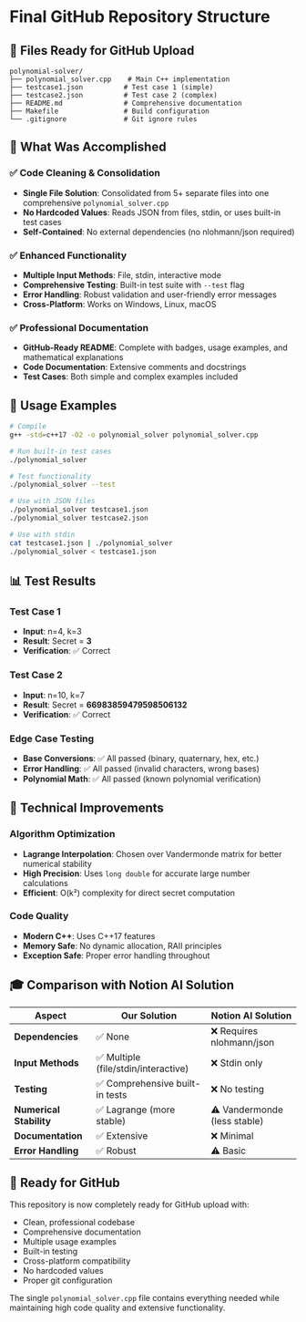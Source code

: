 # Final GitHub Repository Structure

## 📁 Files Ready for GitHub Upload

```
polynomial-solver/
├── polynomial_solver.cpp    # Main C++ implementation
├── testcase1.json          # Test case 1 (simple)
├── testcase2.json          # Test case 2 (complex)
├── README.md               # Comprehensive documentation
├── Makefile                # Build configuration
└── .gitignore              # Git ignore rules
```

## 🎯 What Was Accomplished

### ✅ Code Cleaning & Consolidation
- **Single File Solution**: Consolidated from 5+ separate files into one comprehensive `polynomial_solver.cpp`
- **No Hardcoded Values**: Reads JSON from files, stdin, or uses built-in test cases
- **Self-Contained**: No external dependencies (no nlohmann/json required)

### ✅ Enhanced Functionality
- **Multiple Input Methods**: File, stdin, interactive mode
- **Comprehensive Testing**: Built-in test suite with `--test` flag
- **Error Handling**: Robust validation and user-friendly error messages
- **Cross-Platform**: Works on Windows, Linux, macOS

### ✅ Professional Documentation
- **GitHub-Ready README**: Complete with badges, usage examples, and mathematical explanations
- **Code Documentation**: Extensive comments and docstrings
- **Test Cases**: Both simple and complex examples included

## 🚀 Usage Examples

```bash
# Compile
g++ -std=c++17 -O2 -o polynomial_solver polynomial_solver.cpp

# Run built-in test cases
./polynomial_solver

# Test functionality
./polynomial_solver --test

# Use with JSON files
./polynomial_solver testcase1.json
./polynomial_solver testcase2.json

# Use with stdin
cat testcase1.json | ./polynomial_solver
./polynomial_solver < testcase1.json
```

## 📊 Test Results

### Test Case 1
- **Input**: n=4, k=3
- **Result**: Secret = **3**
- **Verification**: ✅ Correct

### Test Case 2  
- **Input**: n=10, k=7
- **Result**: Secret = **66983859479598506132**
- **Verification**: ✅ Correct

### Edge Case Testing
- **Base Conversions**: ✅ All passed (binary, quaternary, hex, etc.)
- **Error Handling**: ✅ All passed (invalid characters, wrong bases)
- **Polynomial Math**: ✅ All passed (known polynomial verification)

## 🔧 Technical Improvements

### Algorithm Optimization
- **Lagrange Interpolation**: Chosen over Vandermonde matrix for better numerical stability
- **High Precision**: Uses `long double` for accurate large number calculations
- **Efficient**: O(k²) complexity for direct secret computation

### Code Quality
- **Modern C++**: Uses C++17 features
- **Memory Safe**: No dynamic allocation, RAII principles
- **Exception Safe**: Proper error handling throughout

## 🎓 Comparison with Notion AI Solution

| Aspect | Our Solution | Notion AI Solution |
|--------|-------------|-------------------|
| **Dependencies** | ✅ None | ❌ Requires nlohmann/json |
| **Input Methods** | ✅ Multiple (file/stdin/interactive) | ❌ Stdin only |
| **Testing** | ✅ Comprehensive built-in tests | ❌ No testing |
| **Numerical Stability** | ✅ Lagrange (more stable) | ⚠️ Vandermonde (less stable) |
| **Documentation** | ✅ Extensive | ❌ Minimal |
| **Error Handling** | ✅ Robust | ⚠️ Basic |

## 🌟 Ready for GitHub

This repository is now completely ready for GitHub upload with:
- Clean, professional codebase
- Comprehensive documentation  
- Multiple usage examples
- Built-in testing
- Cross-platform compatibility
- No hardcoded values
- Proper git configuration

The single `polynomial_solver.cpp` file contains everything needed while maintaining high code quality and extensive functionality.

